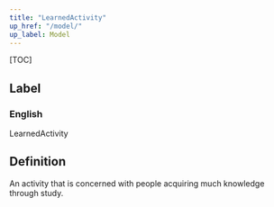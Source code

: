 ```yaml
---
title: "LearnedActivity"
up_href: "/model/"
up_label: Model
---
```


[TOC]

## Label

### English
LearnedActivity


## Definition
An activity that is concerned with people acquiring much knowledge through study. 


    
